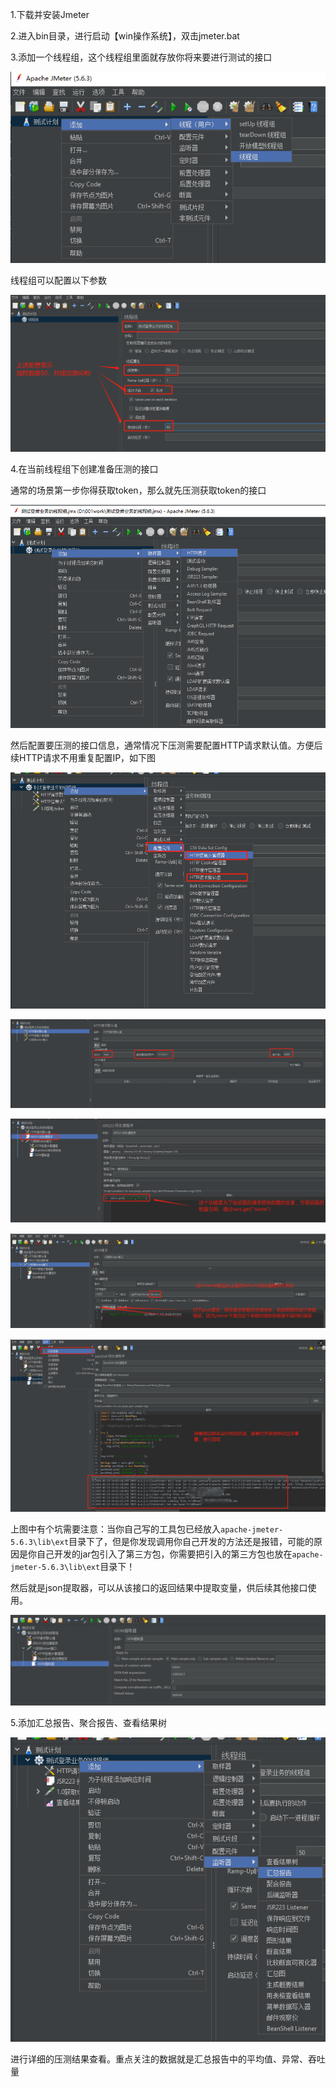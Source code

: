 1.下载并安装Jmeter

2.进入bin目录，进行启动【win操作系统】，双击jmeter.bat

3.添加一个线程组，这个线程组里面就存放你将来要进行测试的接口

![image-20250219143237459](image-20250219143237459.png)

线程组可以配置以下参数

![image-20250219143528724](image-20250219143528724.png)

4.在当前线程组下创建准备压测的接口

通常的场景第一步你得获取token，那么就先压测获取token的接口

![image-20250219143746210](image-20250219143746210.png)

然后配置要压测的接口信息，通常情况下压测需要配置HTTP请求默认值。方便后续HTTP请求不用重复配置IP，如下图

![image-20250219145157002](image-20250219145157002.png)

![image-20250219145221809](image-20250219145221809.png)

![image-20250219151956437](image-20250219151956437.png)

![image-20250219154554276](image-20250219154554276.png)

![image-20250219155224118](image-20250219155224118.png)

上图中有个坑需要注意：当你自己写的工具包已经放入`apache-jmeter-5.6.3\lib\ext`目录下了，但是你发现调用你自己开发的方法还是报错，可能的原因是你自己开发的jar包引入了第三方包，你需要把引入的第三方包也放在`apache-jmeter-5.6.3\lib\ext`目录下！

然后就是json提取器，可以从该接口的返回结果中提取变量，供后续其他接口使用。

![image-20250219162449849](image-20250219162449849.png)

5.添加汇总报告、聚合报告、查看结果树

![image-20250219162539265](image-20250219162539265.png)

进行详细的压测结果查看。重点关注的数据就是汇总报告中的平均值、异常、吞吐量